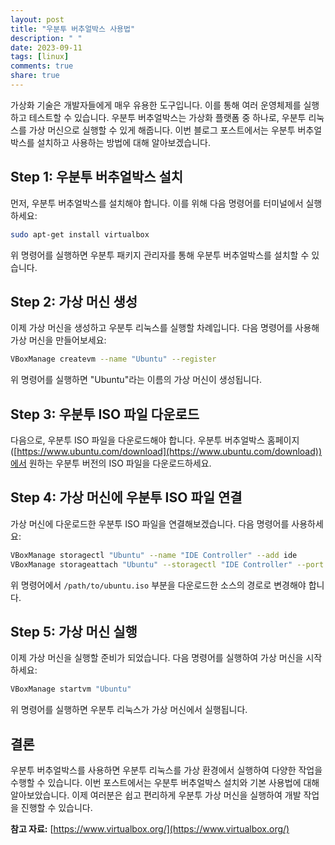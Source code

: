 ```yaml
---
layout: post
title: "우분투 버추얼박스 사용법"
description: " "
date: 2023-09-11
tags: [linux]
comments: true
share: true
---
```


가상화 기술은 개발자들에게 매우 유용한 도구입니다. 이를 통해 여러 운영체제를 실행하고 테스트할 수 있습니다. 우분투 버추얼박스는 가상화 플랫폼 중 하나로, 우분투 리눅스를 가상 머신으로 실행할 수 있게 해줍니다. 이번 블로그 포스트에서는 우분투 버추얼박스를 설치하고 사용하는 방법에 대해 알아보겠습니다.

## Step 1: 우분투 버추얼박스 설치

먼저, 우분투 버추얼박스를 설치해야 합니다. 이를 위해 다음 명령어를 터미널에서 실행하세요:

```bash
sudo apt-get install virtualbox
```

위 명령어를 실행하면 우분투 패키지 관리자를 통해 우분투 버추얼박스를 설치할 수 있습니다.

## Step 2: 가상 머신 생성

이제 가상 머신을 생성하고 우분투 리눅스를 실행할 차례입니다. 다음 명령어를 사용해 가상 머신을 만들어보세요:

```bash
VBoxManage createvm --name "Ubuntu" --register
```

위 명령어를 실행하면 "Ubuntu"라는 이름의 가상 머신이 생성됩니다.

## Step 3: 우분투 ISO 파일 다운로드

다음으로, 우분투 ISO 파일을 다운로드해야 합니다. 우분투 버추얼박스 홈페이지([https://www.ubuntu.com/download](https://www.ubuntu.com/download))에서 원하는 우분투 버전의 ISO 파일을 다운로드하세요.

## Step 4: 가상 머신에 우분투 ISO 파일 연결

가상 머신에 다운로드한 우분투 ISO 파일을 연결해보겠습니다. 다음 명령어를 사용하세요:

```bash
VBoxManage storagectl "Ubuntu" --name "IDE Controller" --add ide
VBoxManage storageattach "Ubuntu" --storagectl "IDE Controller" --port 0 --device 0 --type dvddrive --medium /path/to/ubuntu.iso
```

위 명령어에서 `/path/to/ubuntu.iso` 부분을 다운로드한 소스의 경로로 변경해야 합니다.

## Step 5: 가상 머신 실행

이제 가상 머신을 실행할 준비가 되었습니다. 다음 명령어를 실행하여 가상 머신을 시작하세요:

```bash
VBoxManage startvm "Ubuntu"
```

위 명령어를 실행하면 우분투 리눅스가 가상 머신에서 실행됩니다.

## 결론

우분투 버추얼박스를 사용하면 우분투 리눅스를 가상 환경에서 실행하여 다양한 작업을 수행할 수 있습니다. 이번 포스트에서는 우분투 버추얼박스 설치와 기본 사용법에 대해 알아보았습니다. 이제 여러분은 쉽고 편리하게 우분투 가상 머신을 실행하여 개발 작업을 진행할 수 있습니다.

**참고 자료:**
[https://www.virtualbox.org/](https://www.virtualbox.org/)